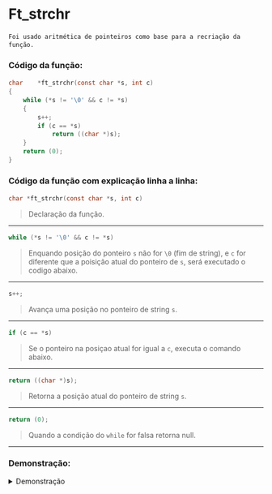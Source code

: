     
# Ft_strchr    
    Foi usado aritmética de pointeiros como base para a recriação da função.
    
### Código da função:
```c
char	*ft_strchr(const char *s, int c)
{
	while (*s != '\0' && c != *s)
	{
		s++;
		if (c == *s)
			return ((char *)s);
	}
	return (0);
}
```
### Código da função com explicação linha a linha:
```c
char *ft_strchr(const char *s, int c) 
```
>Declaração da função.
---
```c
while (*s != '\0' && c != *s)
```
 >Enquando posição do ponteiro `s` não for `\0` (fim de string), e `c` for diferente que a poisição atual do ponteiro de `s`, será executado o codigo abaixo.
---
```c
s++;
```
>Avança uma posição no ponteiro de string `s`.
---
```c
if (c == *s)
```
>Se o ponteiro na posiçao atual for igual a `c`, executa o comando abaixo.
---
```c
return ((char *)s);
```
>Retorna a posição  atual do ponteiro de string `s`.
---
```c
return (0);
```
>Quando a condição  do `while` for falsa retorna null.
---
### Demonstração:

<details>

<summary>Demonstração</summary>

![image](https://github.com/Alef-Matos/42_lisboa/blob/master/libft_comment/Ft_strchr/imagem_strchr.gif)

</details>
